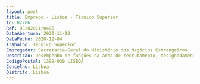 ```yaml
--- 
layout: post
title: Emprego - Lisboa - Técnico Superior
Id: 82286
Ref: OE202011/0495
DataAbertura: 2020-11-19
DataFecho: 2020-12-04
Trabalho: Técnico Superior
Empregador: Secretaria-Geral do Ministério dos Negócios Estrangeiros
Descricao: Desempenho de funções na área de recrutamento, designadamente •	Instrução de processos de abertura de procedimentos concursais (carreiras gerais, carreiras de informática e cargos de direção intermédia) e respetivo acompanhamento •	Acompanhamento de processos de mobilidade na categoria e intercarreiras, bem como das respetivas consolidações •	Elaboração de Avisos Despachos e submissão para publicação em DR •	Publicitação na BEP dos Avisos de recrutamento de procedimentos concursais ou por mobilidade •	Participação em júris de procedimentos concursais •	Elaboração de contratos de trabalho em funções públicas por tempo indeterminado.
CodigoPostal: 1399-030 LISBOA
Concelho: Lisboa
Distrito: Lisboa
--- 
```

